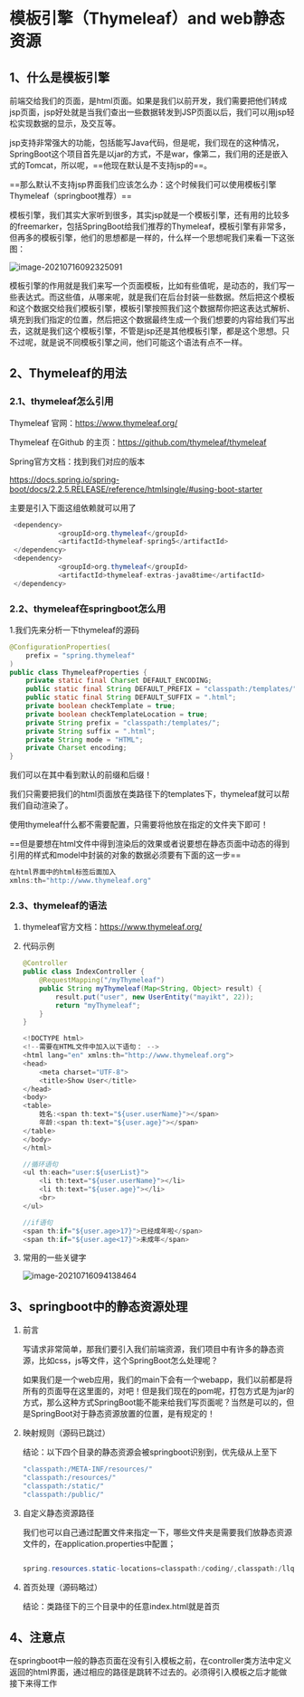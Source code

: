 # 模板引擎（Thymeleaf）and web静态资源

## 1、什么是模板引擎

​    前端交给我们的页面，是html页面。如果是我们以前开发，我们需要把他们转成jsp页面，jsp好处就是当我们查出一些数据转发到JSP页面以后，我们可以用jsp轻松实现数据的显示，及交互等。

   jsp支持非常强大的功能，包括能写Java代码，但是呢，我们现在的这种情况，SpringBoot这个项目首先是以jar的方式，不是war，像第二，我们用的还是嵌入式的Tomcat，所以呢，==他现在默认是不支持jsp的==。

   ==那么默认不支持jsp界面我们应该怎么办：这个时候我们可以使用模板引擎Thymeleaf（springboot推荐）==

   模板引擎，我们其实大家听到很多，其实jsp就是一个模板引擎，还有用的比较多的freemarker，包括SpringBoot给我们推荐的Thymeleaf，模板引擎有非常多，但再多的模板引擎，他们的思想都是一样的，什么样一个思想呢我们来看一下这张图：

![image-20210716092325091](C:\Users\李令齐\AppData\Roaming\Typora\typora-user-images\image-20210716092325091.png)

​     模板引擎的作用就是我们来写一个页面模板，比如有些值呢，是动态的，我们写一些表达式。而这些值，从哪来呢，就是我们在后台封装一些数据。然后把这个模板和这个数据交给我们模板引擎，模板引擎按照我们这个数据帮你把这表达式解析、填充到我们指定的位置，然后把这个数据最终生成一个我们想要的内容给我们写出去，这就是我们这个模板引擎，不管是jsp还是其他模板引擎，都是这个思想。只不过呢，就是说不同模板引擎之间，他们可能这个语法有点不一样。



## 2、Thymeleaf的用法

### 2.1、thymeleaf怎么引用

   Thymeleaf 官网：https://www.thymeleaf.org/

   Thymeleaf 在Github 的主页：https://github.com/thymeleaf/thymeleaf

   Spring官方文档：找到我们对应的版本

   https://docs.spring.io/spring-boot/docs/2.2.5.RELEASE/reference/htmlsingle/#using-boot-starter 

 主要是引入下面这组依赖就可以用了

```java
 <dependency>
 			<groupId>org.thymeleaf</groupId>
 			<artifactId>thymeleaf-spring5</artifactId>
 </dependency>
 <dependency>
 			<groupId>org.thymeleaf</groupId>
 			<artifactId>thymeleaf-extras-java8time</artifactId>
 </dependency>
```



### 2.2、thymeleaf在springboot怎么用

  1.我们先来分析一下thymeleaf的源码

```java
@ConfigurationProperties(
    prefix = "spring.thymeleaf"
)
public class ThymeleafProperties {
    private static final Charset DEFAULT_ENCODING;
    public static final String DEFAULT_PREFIX = "classpath:/templates/";
    public static final String DEFAULT_SUFFIX = ".html";
    private boolean checkTemplate = true;
    private boolean checkTemplateLocation = true;
    private String prefix = "classpath:/templates/";
    private String suffix = ".html";
    private String mode = "HTML";
    private Charset encoding;
}
```

我们可以在其中看到默认的前缀和后缀！

我们只需要把我们的html页面放在类路径下的templates下，thymeleaf就可以帮我们自动渲染了。

使用thymeleaf什么都不需要配置，只需要将他放在指定的文件夹下即可！

==但是要想在html文件中得到渲染后的效果或者说要想在静态页面中动态的得到引用的样式和model中封装的对象的数据必须要有下面的这一步==

```java
在html界面中的html标签后面加入
xmlns:th="http://www.thymeleaf.org"
```

### 2.3、thymeleaf的语法

1. thymeleaf官方文档：https://www.thymeleaf.org/ 

2. 代码示例

   ```java
   @Controller
   public class IndexController {
       @RequestMapping("/myThymeleaf")
       public String myThymeleaf(Map<String, Object> result) {
           result.put("user", new UserEntity("mayikt", 22));
           return "myThymeleaf";
       }
   }
   
   ```

   

   ```java
   <!DOCTYPE html>
   <!--需要在HTML文件中加入以下语句： -->
   <html lang="en" xmlns:th="http://www.thymeleaf.org">
   <head>
       <meta charset="UTF-8">
       <title>Show User</title>
   </head>
   <body>
   <table>
       姓名:<span th:text="${user.userName}"></span>
       年龄:<span th:text="${user.age}"></span>
   </table>
   </body>
   </html>
   
   ```

   ```java
   //循环语句
   <ul th:each="user:${userList}">
       <li th:text="${user.userName}"></li>
       <li th:text="${user.age}"></li>
       <br>
   </ul>
   
   ```

   ```java
   //if语句
   <span th:if="${user.age>17}">已经成年啦</span>
   <span th:if="${user.age<17}">未成年</span>
   
   ```

   

3. 常用的一些关键字

   ![image-20210716094138464](C:\Users\李令齐\AppData\Roaming\Typora\typora-user-images\image-20210716094138464.png)

## 3、springboot中的静态资源处理

1. 前言

   写请求非常简单，那我们要引入我们前端资源，我们项目中有许多的静态资源，比如css，js等文件，这个SpringBoot怎么处理呢？

   如果我们是一个web应用，我们的main下会有一个webapp，我们以前都是将所有的页面导在这里面的，对吧！但是我们现在的pom呢，打包方式是为jar的方式，那么这种方式SpringBoot能不能来给我们写页面呢？当然是可以的，但是SpringBoot对于静态资源放置的位置，是有规定的！

   

2. 映射规则（源码已跳过）

   结论：以下四个目录的静态资源会被springboot识别到，优先级从上至下

   ```java
   "classpath:/META-INF/resources/"
   "classpath:/resources/"
   "classpath:/static/"
   "classpath:/public/"
   ```

3. 自定义静态资源路径

   我们也可以自己通过配置文件来指定一下，哪些文件夹是需要我们放静态资源文件的，在application.properties中配置；

   ```java
   
   spring.resources.static-locations=classpath:/coding/,classpath:/llq/
   ```

   

4. 首页处理（源码略过）

   结论：类路径下的三个目录中的任意index.html就是首页

## 4、注意点

在springboot中一般的静态页面在没有引入模板之前，在controller类方法中定义返回的html界面，通过相应的路径是跳转不过去的。必须得引入模板之后才能做接下来得工作







   

 



​      
